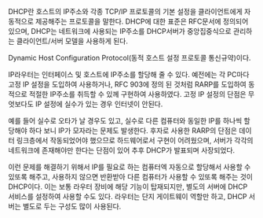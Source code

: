 DHCP란 호스트의 IP주소와 각종 TCP/IP 프로토콜의 기본 설정을 클라이언트에게 자동적으로 제공해주는 프로토콜을 말한다. DHCP에 대한 표준은 RFC문서에 정의되어 있으며, DHCP는 네트워크에 사용되는 IP주소를 DHCP서버가 중앙집중식으로 관리하는 클라이언트/서버 모델을 사용하게 된다. 





Dynamic Host Configuration Protocol(동적 호스트 설정 프로토콜 통신규약)이다.

IP라우터는 인터페이스 및 호스트에 IP주소를 할당해 줄 수 있다. 예전에는 각 PC마다 고정 IP 설정을 도입하여 사용하거나, RFC 903에 정의 된 것처럼 RARP를 도입하여 동적으로 적절한 IP주소를 취득할 수 있께 구현하여 사용하였다. 고정 IP 설정의 단점은 무엇보다도 IP 설정에 실수가 있는 경우 인터넷이 안된다.

예를 들어 실수로 오타가 날 경우도 있고, 실수로 다른 컴퓨터와 동일한 IP를 하나씩 할당해야 하다 보니 IP가 모자라는 문제도 발생한다. 후자로 사용한 RARP의 단점은 데이터 링크층에서 작동되었어야 했으므로 하드웨어로서 구현이 어려웠으며, 서버가 각각의 네트워크에 존재해야만 한다는 단점이 있어 추후 DHCP가 발표되며 사장되었다.



이런 문제를 해결하기 위해서 IP를 필요로 하는 컴퓨터엑 자동으로 할당해서 사용할 수 있또록 해주고, 사용하지 않으면 반환받아 다른 컴퓨터가 사용할 수 있또록 해주는 것이 DHCP이다. 이는 보통 라우터 장비에 해당 기능이 탑재되지만, 별도의 서버에 DHCP 서비스를 설정하여 사용할 수도 있다. 라우터는 단지 게이트웨이 역할만 하고, DHCP 서버는 별도로 두는 구성도 많이 사용된다.





























